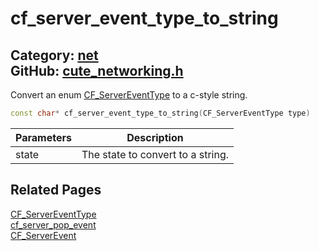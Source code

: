# cf_server_event_type_to_string

Category: [net](https://github.com/RandyGaul/cute_framework/blob/master/docs/api_reference?id=net)  
GitHub: [cute_networking.h](https://github.com/RandyGaul/cute_framework/blob/master/include/cute_networking.h)  
---

Convert an enum [CF_ServerEventType](https://github.com/RandyGaul/cute_framework/blob/master/docs/net/cf_servereventtype.md) to a c-style string.

```cpp
const char* cf_server_event_type_to_string(CF_ServerEventType type)
```

Parameters | Description
--- | ---
state | The state to convert to a string.

## Related Pages

[CF_ServerEventType](https://github.com/RandyGaul/cute_framework/blob/master/docs/net/cf_servereventtype.md)  
[cf_server_pop_event](https://github.com/RandyGaul/cute_framework/blob/master/docs/net/cf_server_pop_event.md)  
[CF_ServerEvent](https://github.com/RandyGaul/cute_framework/blob/master/docs/net/cf_serverevent.md)  
